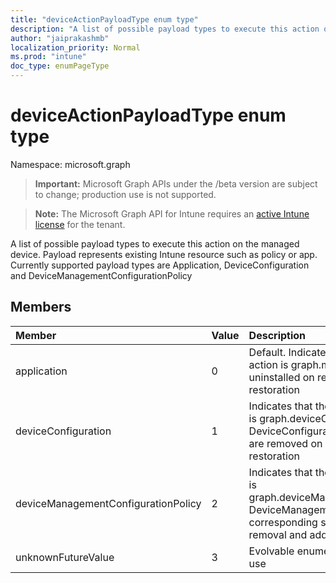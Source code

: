 ```yaml
---
title: "deviceActionPayloadType enum type"
description: "A list of possible payload types to execute this action on the managed device. Payload represents existing Intune resource such as policy or app. Currently supported payload types are Application, DeviceConfiguration and DeviceManagementConfigurationPolicy"
author: "jaiprakashmb"
localization_priority: Normal
ms.prod: "intune"
doc_type: enumPageType
---
```


# deviceActionPayloadType enum type

Namespace: microsoft.graph

> **Important:** Microsoft Graph APIs under the /beta version are subject to change; production use is not supported.

> **Note:** The Microsoft Graph API for Intune requires an [active Intune license](https://go.microsoft.com/fwlink/?linkid=839381) for the tenant.

A list of possible payload types to execute this action on the managed device. Payload represents existing Intune resource such as policy or app. Currently supported payload types are Application, DeviceConfiguration and DeviceManagementConfigurationPolicy

## Members
|Member|Value|Description|
|:---|:---|:---|
|application|0|Default. Indicates that the payload type for the action is graph.mobileApp. Application is uninstalled on removal and installed back on restoration|
|deviceConfiguration|1|Indicates that the payload type for the action is graph.deviceConfiguration. DeviceConfiguration corresponding settings are removed on removal and added back on restoration|
|deviceManagementConfigurationPolicy|2|Indicates that the payload type for the action is graph.deviceManagementConfigurationPolicy. DeviceManagementConfigurationPolicy corresponding settings are removed on removal and added back on restoration|
|unknownFutureValue|3|Evolvable enumeration sentinel value. Do not use|
